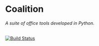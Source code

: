 # Coalition
###### A suite of office tools developed in Python.

[![Build Status](https://travis-ci.com/thee-engineer/coalition.svg?token=ySNrvJx6Lqs7r3y3HqKN&branch=master)](https://travis-ci.com/thee-engineer/coalition)
